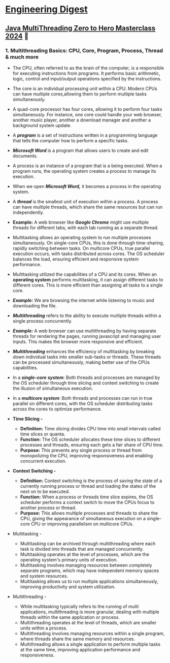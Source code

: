 # [Engineering Digest](https://www.youtube.com/@EngineeringDigest)

## [Java MultiThreading Zero to Hero Masterclass 2024](https://youtube.com/playlist?list=PLA3GkZPtsafYhmrZR_1nmQqfFSnkftOud&si=VQVyaNkit81vMNPY) 🚀

### 1. Multithreading Basics: CPU, Core, Program, Process, Thread & much more

- The CPU, often referred to as the brain of the computer, is a responsible for executing instructions from programs. It
  performs basic arithmetic, logic, control and input/output operations specified by the instructions.
- The core is an individual processing unit within a CPU. Modern CPUs can have multiple cores,allowing them to perform
  multiple tasks simultaneously.
- A quad-core processor has four cores, allowing it to perform four tasks simultaneously. For instance, one core could
  handle your web browser, another music player, another a download manager and another a background system update.
- A _**program**_ is a set of instructions written in a programming language that tells the computer how to perform a
  specific tasks.
- _**Microsoft Word**_ is a program that allows users to create and edit documents.
- A process is an instance of a program that is a being executed. When a program runs, the operating system creates a
  process to manage its execution.
- When we open _**Microsoft Word,**_ it becomes a process in the operating system.
- A _**thread**_ is the smallest unit of execution within a process. A process can have multiple threads, which share
  the same resources but can run independently.
- **Example:** A web browser like _**Google Chrome**_ might use multiple threads for different tabs, with each tab
  running as a separate thread.
- Multitasking allows an operating system to run multiple processes simultaneously. On single-core CPUs, this is done
  through time-sharing, rapidly switching between tasks. On multicore CPUs, true parallel execution occurs, with tasks
  distributed across cores. The OS scheduler balances the load, ensuring efficient and responsive system performance.
- Multitasking utilized the capabilities of a CPU and its cores. When an **operating system** performs multitasking, it
  can assign different tasks to different cores. This is more efficient than assigning all tasks to a single core.
- _**Example:**_ We are browsing the internet while listening to music and downloading the file.
- _**Multithreading**_ refers to the ability to execute multiple threads within a single process concurrently.
- _**Example:**_ A web browser can use multithreading by having separate threads for rendering the pages, running
  javascript and managing user inputs. This makes the browser more responsive and efficient.
- _**Multithreading**_ enhances the efficiency of multitasking by breaking down individual tasks into smaller sub-tasks
  or threads. These threads can be processed simultaneously, making better use of the CPUs capabilities.
- In a _**single-core system**_: Both threads and processes are managed by the OS scheduler through time slicing and
  context switching to create the illusion of simultaneous execution.
- In a _**multicore system**_: Both threads and processes can run in true parallel on different cores, with the OS
  scheduler distributing tasks across the cores to optimize performance.
- **Time Slicing -**
    - **Definition:** Time slicing divides CPU time into small intervals called time slices or quanta.
    - **Function:** The OS scheduler allocates these time slices to different processes and threads, ensuring each gets
      a fair share of CPU time.
    - **Purpose:** This prevents any single process or thread from monopolizing the CPU, improving responsiveness and
      enabling concurrent execution.
- **Context Switching -**
    - **Definition:** Context switching is the process of saving the state of a currently running process or thread and
      loading the states of the next on to be executed.
    - **Function:** When a process or threads time slice expires, the OS scheduler performs a context switch to move the
      CPUs focus to another process or thread.
    - **Purpose:** This allows multiple processes and threads to share the CPU, giving the appearance of simultaneous
      execution on a single-core CPU or improving parallelism on multicore CPUs.
- Multitasking -
  - Multitasking can be archived through multithreading where each task is divided into threads that are managed concurrently.
  - Multitasking operates at the level of processes, which are the operating system's primary units of execution.
  - Multitasking involves managing resources between completely separate programs, which may have independent memory spaces and system resources.
  - Multitasking allows us to run multiple applications simultaneously, improving productivity and system utilization.

- Multithreading - 
  - While multitasking typically refers to the running of multi applications, multithreading is more granular, dealing with multiple threads within the same application or process.
  - Multithreading operates at the level of threads, which are smaller units within a process.
  - Multithreading involves managing resources within a single program, where threads share the same memory and resources.
  - Multithreading allows a single application to perform multiple tasks at the same time, improving application performance and responsiveness.
